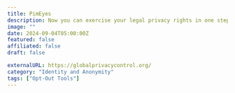 ```yaml
---
title: PimEyes
description: Now you can exercise your legal privacy rights in one step via Global Privacy Control (GPC).
image: ""
date: 2024-09-04T05:00:00Z
featured: false
affiliated: false
draft: false

externalURL: https://globalprivacycontrol.org/
category: "Identity and Anonymity"
tags: ["Opt-Out Tools"]
---
```

